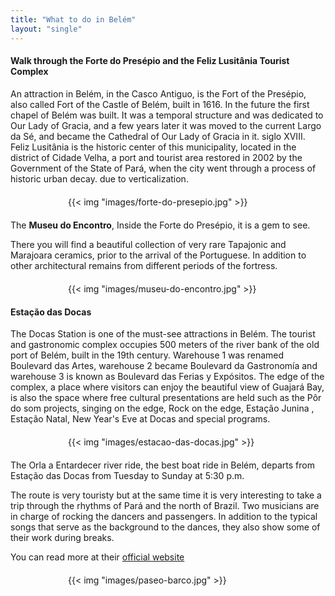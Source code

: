 ```yaml
---
title: "What to do in Belém"
layout: "single"
---
```



<style>
  .imgz {
    margin: 20px auto;
    width: 63%;
    min-width: 320px;
  }
</style>

#### Walk through the Forte do Presépio and the Feliz Lusitânia Tourist Complex
An attraction in Belém, in the Casco Antiguo, is the Fort of the Presépio, also called Fort of the Castle of Belém, built in 1616.
In the future the first chapel of Belém was built. It was a temporal structure and was dedicated to Our Lady of Gracia, and a few years later it was moved to the current Largo da Sé, and became the Cathedral of Our Lady of Gracia in it. siglo XVIII.
Feliz Lusitânia is the historic center of this municipality, located in the district of Cidade Velha, a port and tourist area restored in 2002 by the Government of the State of Pará, when the city went through a process of historic urban decay. due to verticalization.

<div class="imgz">
{{< img "images/forte-do-presepio.jpg" >}}
</div>

The **Museu do Encontro**, Inside the Forte do Presépio, it is a gem to see.

There you will find a beautiful collection of very rare Tapajonic and Marajoara ceramics, prior to the arrival of the Portuguese. In addition to other architectural remains from different periods of the fortress.

<div class="imgz">
{{< img "images/museu-do-encontro.jpg" >}}
</div>

#### Estação das Docas
The Docas Station is one of the must-see attractions in Belém. The tourist and gastronomic complex occupies 500 meters of the river bank of the old port of Belém, built in the 19th century.
Warehouse 1 was renamed Boulevard das Artes, warehouse 2 became Boulevard da Gastronomía and warehouse 3 is known as Boulevard das Ferias y Expósitos.
The edge of the complex, a place where visitors can enjoy the beautiful view of Guajará Bay, is also the space where free cultural presentations are held such as the Pôr do som projects, singing on the edge, Rock on the edge, Estação Junina , Estação Natal, New Year's Eve at Docas and special programs.

<div class="imgz">
{{< img "images/estacao-das-docas.jpg" >}}
</div>

The Orla a Entardecer river ride, the best boat ride in Belém, departs from Estação das Docas from Tuesday to Sunday at 5:30 p.m.

The route is very touristy but at the same time it is very interesting to take a trip through the rhythms of Pará and the north of Brazil.
Two musicians are in charge of rocking the dancers and passengers. In addition to the typical songs that serve as the background to the dances, they also show some of their work during breaks.

You can read more at their [official website](https://www.valeverdeturismo.com.br/belem-para-amazonia)



<div class="imgz">
{{< img "images/paseo-barco.jpg" >}}
</div>
